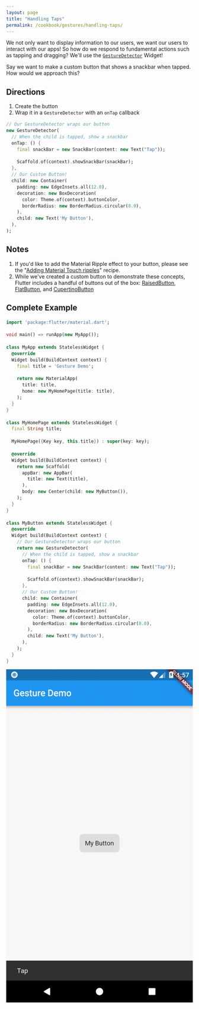 ```yaml
---
layout: page
title: "Handling Taps"
permalink: /cookbook/gestures/handling-taps/
---
```


We not only want to display information to our users, we want our users to 
interact with our apps! So how do we respond to fundamental actions such as 
tapping and dragging? We'll use the [`GestureDetector`](https://docs.flutter.io/flutter/widgets/GestureDetector-class.html) 
Widget!

Say we want to make a custom button that shows a snackbar when tapped. How would
we approach this?

## Directions

  1. Create the button
  2. Wrap it in a `GestureDetector` with an `onTap` callback

```dart
// Our GestureDetector wraps our button
new GestureDetector(
  // When the child is tapped, show a snackbar 
  onTap: () {
    final snackBar = new SnackBar(content: new Text("Tap"));

    Scaffold.of(context).showSnackBar(snackBar);
  },
  // Our Custom Button!
  child: new Container(
    padding: new EdgeInsets.all(12.0),
    decoration: new BoxDecoration(
      color: Theme.of(context).buttonColor,
      borderRadius: new BorderRadius.circular(8.0),
    ),
    child: new Text('My Button'),
  ),
);
```

## Notes

  1. If you'd like to add the Material Ripple effect to your button, please
  see the "[Adding Material Touch ripples](/cookbook/gestures/ripples/)" recipe.
  2. While we've created a custom button to demonstrate these concepts, Flutter 
  includes a handful of buttons out of the box: [RaisedButton](https://docs.flutter.io/flutter/material/RaisedButton-class.html), 
  [FlatButton](https://docs.flutter.io/flutter/material/FlatButton-class.html), 
  and [CupertinoButton](https://docs.flutter.io/flutter/cupertino/CupertinoButton-class.html)
    

## Complete Example

```dart
import 'package:flutter/material.dart';

void main() => runApp(new MyApp());

class MyApp extends StatelessWidget {
  @override
  Widget build(BuildContext context) {
    final title = 'Gesture Demo';

    return new MaterialApp(
      title: title,
      home: new MyHomePage(title: title),
    );
  }
}

class MyHomePage extends StatelessWidget {
  final String title;

  MyHomePage({Key key, this.title}) : super(key: key);

  @override
  Widget build(BuildContext context) {
    return new Scaffold(
      appBar: new AppBar(
        title: new Text(title),
      ),
      body: new Center(child: new MyButton()),
    );
  }
}

class MyButton extends StatelessWidget {
  @override
  Widget build(BuildContext context) {
    // Our GestureDetector wraps our button
    return new GestureDetector(
      // When the child is tapped, show a snackbar
      onTap: () {
        final snackBar = new SnackBar(content: new Text("Tap"));

        Scaffold.of(context).showSnackBar(snackBar);
      },
      // Our Custom Button!
      child: new Container(
        padding: new EdgeInsets.all(12.0),
        decoration: new BoxDecoration(
          color: Theme.of(context).buttonColor,
          borderRadius: new BorderRadius.circular(8.0),
        ),
        child: new Text('My Button'),
      ),
    );
  }
}
```

![Handling Taps Demo](/images/cookbook/handling-taps.gif)